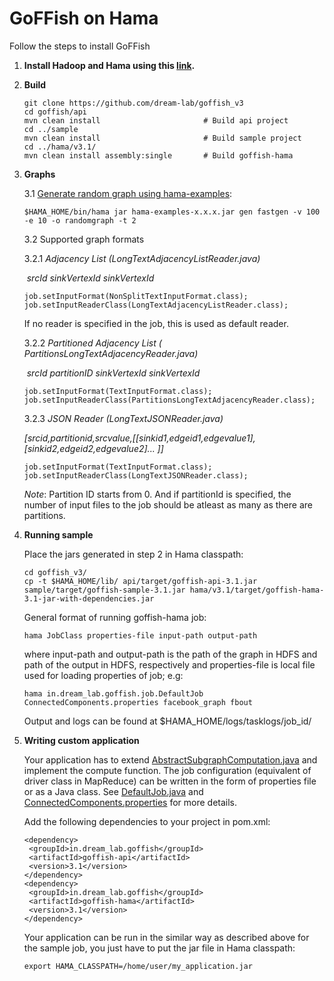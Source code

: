 # GoFFish on Hama

Follow the steps to install GoFFish

1. **Install Hadoop and Hama using this [link](http://people.apache.org/~tjungblut/downloads/hamadocs/ApacheHamaInstallationGuide_06.pdf).**

2. **Build**

    ```
    git clone https://github.com/dream-lab/goffish_v3
    cd goffish/api
    mvn clean install						# Build api project
    cd ../sample
    mvn clean install						# Build sample project
    cd ../hama/v3.1/
    mvn clean install assembly:single		# Build goffish-hama
    ```

3. **Graphs**

   3.1 [Generate random graph using hama-examples](https://hama.apache.org/run_examples.html):

   ```
   $HAMA_HOME/bin/hama jar hama-examples-x.x.x.jar gen fastgen -v 100 -e 10 -o randomgraph -t 2
   ```

   3.2 Supported graph formats

   3.2.1 *Adjacency List (LongTextAdjacencyListReader.java)*

   ​
   *srcId sinkVertexId sinkVertexId*

   ```
   job.setInputFormat(NonSplitTextInputFormat.class);
   job.setInputReaderClass(LongTextAdjacencyListReader.class);
   ```

   If no reader is specified in the job, this is used as default reader.

   3.2.2 *Partitioned Adjacency List ( PartitionsLongTextAdjacencyReader.java)*

   ​
   *srcId partitionID sinkVertexId sinkVertexId*

   ```
   job.setInputFormat(TextInputFormat.class);
   job.setInputReaderClass(PartitionsLongTextAdjacencyReader.class);
   ```
    3.2.3 *JSON Reader (LongTextJSONReader.java)*

   ​
   *[srcid,partitionid,srcvalue,[[sinkid1,edgeid1,edgevalue1],[sinkid2,edgeid2,edgevalue2]... ]]*

   ```
   job.setInputFormat(TextInputFormat.class);
   job.setInputReaderClass(LongTextJSONReader.class);
   ```

   *Note*: Partition ID starts from 0. And if partitionId is specified, the number of input files to the job should be atleast as many as there are partitions.

4. **Running sample**

   Place the jars generated in step 2 in Hama classpath:

   ```
   cd goffish_v3/
   cp -t $HAMA_HOME/lib/ api/target/goffish-api-3.1.jar sample/target/goffish-sample-3.1.jar hama/v3.1/target/goffish-hama-3.1-jar-with-dependencies.jar
   ```

   General format of running goffish-hama job:

    ```
   hama JobClass properties-file input-path output-path 
    ```

    where input-path and output-path is the path of the graph in HDFS and path of the  output in HDFS, 	respectively and properties-file is local file used for loading properties of job; e.g:

    ```
   hama in.dream_lab.goffish.job.DefaultJob ConnectedComponents.properties facebook_graph fbout
    ```
   Output and logs can be found at $HAMA_HOME/logs/tasklogs/job_id/

5. **Writing custom application**

   Your application has to extend [AbstractSubgraphComputation.java](https://github.com/dream-lab/goffish_v3/blob/master/api/src/main/java/in/dream_lab/goffish/api/AbstractSubgraphComputation.java) and implement the compute function. The job configuration (equivalent of driver class in MapReduce)  can be written in the form of properties file or as a Java class. See [DefaultJob.java](https://github.com/dream-lab/goffish_v3/blob/master/hama/v3.1/src/main/java/in/dream_lab/goffish/job/DefaultJob.java) and [ConnectedComponents.properties](https://github.com/dream-lab/goffish_v3/blob/master/hama/v3.1/src/main/java/in/dream_lab/goffish/job/ConnectedComponents.properties) for more details.

   Add the following dependencies to your project in pom.xml:

   ```
   <dependency>
   	<groupId>in.dream_lab.goffish</groupId>
   	<artifactId>goffish-api</artifactId>
   	<version>3.1</version>
   </dependency>
   <dependency>
   	<groupId>in.dream_lab.goffish</groupId>
   	<artifactId>goffish-hama</artifactId>
   	<version>3.1</version>
   </dependency>
   ```

   Your application can be run in the similar way as described above for the sample job, you just have to put the jar file in Hama classpath:

   ```
   export HAMA_CLASSPATH=/home/user/my_application.jar
   ```

   ​
